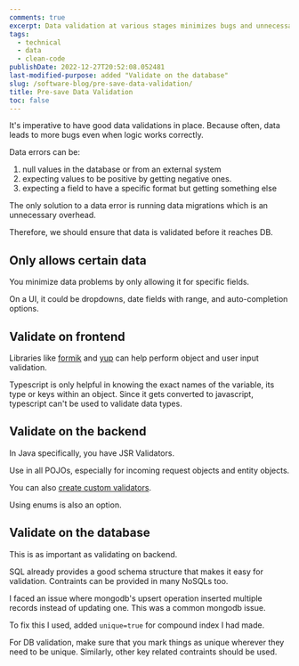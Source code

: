 ```yaml
---
comments: true
excerpt: Data validation at various stages minimizes bugs and unnecessary overhead, ensuring consistent and accurate information flow.
tags:
  - technical
  - data
  - clean-code
publishDate: 2022-12-27T20:52:08.052481
last-modified-purpose: added "Validate on the database"
slug: /software-blog/pre-save-data-validation/
title: Pre-save Data Validation
toc: false
---
```


It's imperative to have good data validations in place. Because often, data leads to more bugs even when logic works correctly.

Data errors can be:

1. null values in the database or from an external system
2. expecting values to be positive by getting negative ones.
3. expecting a field to have a specific format but getting something else

The only solution to a data error is running data migrations which is an unnecessary overhead.

Therefore, we should ensure that data is validated before it reaches DB.

## Only allows certain data

You minimize data problems by only allowing it for specific fields.

On a UI, it could be dropdowns, date fields with range, and auto-completion options.

## Validate on frontend

Libraries like [formik](https://formik.org/) and [yup](https://github.com/jquense/yup) can help perform object and user input validation.

Typescript is only helpful in knowing the exact names of the variable, its type or keys within an object. Since it gets converted to javascript, typescript can't be used to validate data types.

## Validate on the backend

In Java specifically, you have JSR Validators.

Use in all POJOs, especially for incoming request objects and entity objects.

You can also [create custom validators](https://www.baeldung.com/spring-mvc-custom-validator).

Using enums is also an option.

## Validate on the database

This is as important as validating on backend.

SQL already provides a good schema structure that makes it easy for validation. Contraints can be provided in many NoSQLs too.

I faced an issue where mongodb's upsert operation inserted multiple records instead of updating one. This was a common mongodb issue.

To fix this I used, added `unique=true` for compound index I had made.

For DB validation, make sure that you mark things as unique wherever they need to be unique. Similarly, other key related contraints should be used.
